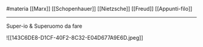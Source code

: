 #materia 
[[Marx]]
[[Schopenhauer]]
[[Nietzsche]]
[[Freud]]
[[Appunti-filo]]

---

Super-io & Superuomo da fare

![[143C6DE8-D1CF-40F2-8C32-E04D677A9E6D.jpeg]]